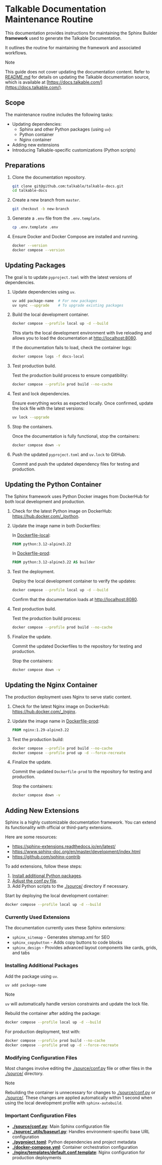 # Talkable Documentation Maintenance Routine

This documentation provides instructions for maintaining the Sphinx Builder **framework** used to generate the Talkable Documentation.

It outlines the routine for maintaining the framework and associated workflows.

> [!NOTE]
> This guide does not cover updating the documentation content.
> Refer to [README.md](README.md) for details on updating the Talkable documentation source, which is available at [https://docs.talkable.com/](https://docs.talkable.com/).

## Scope

The maintenance routine includes the following tasks:

- Updating dependencies:
  - Sphinx and other Python packages (using `uv`)
  - Python container
  - Nginx container
- Adding new extensions
- Introducing Talkable-specific customizations (Python scripts)

## Preparations

1. Clone the documentation repository.

    ```bash
    git clone git@github.com:talkable/talkable-docs.git
    cd talkable-docs
    ```

2. Create a new branch from `master`.

    ```bash
    git checkout -b new-branch
    ```

3. Generate a `.env` file from the `.env.template`.

    ```bash
    cp .env.template .env
    ```

4. Ensure Docker and Docker Compose are installed and running.

    ```bash
    docker --version
    docker compose --version
    ```

## Updating Packages

The goal is to update `pyproject.toml` with the latest versions of dependencies.

1. Update dependencies using `uv`.

    ```bash
    uv add package-name  # For new packages
    uv sync --upgrade    # To upgrade existing packages
    ```

2. Build the local development container.

    ```bash
    docker compose --profile local up -d --build
    ```

    This starts the local development environment with live reloading and allows you to load the documentation at <http://localhost:8080>.

    If the documentation fails to load, check the container logs:

    ```bash
    docker compose logs -f docs-local
    ```

3. Test production build.

    Test the production build process to ensure compatibility:

    ```bash
    docker compose --profile prod build --no-cache
    ```

4. Test and lock dependencies.

    Ensure everything works as expected locally. Once confirmed, update the lock file with the latest versions:

    ```bash
    uv lock --upgrade
    ```

5. Stop the containers.

    Once the documentation is fully functional, stop the containers:

    ```bash
    docker compose down -v
    ```

6. Push the updated `pyproject.toml` and `uv.lock` to GitHub.

    Commit and push the updated dependency files for testing and production.

## Updating the Python Container

The Sphinx framework uses Python Docker images from DockerHub for both local development and production.

1. Check for the latest Python image on DockerHub: <https://hub.docker.com/_/python>.

2. Update the image name in both Dockerfiles:

   In [Dockerfile-local](./Dockerfile-local):

   ```dockerfile
   FROM python:3.12-alpine3.22
   ```

   In [Dockerfile-prod](./Dockerfile-prod):

   ```dockerfile
   FROM python:3.12-alpine3.22 AS builder
   ```

3. Test the deployment.

    Deploy the local development container to verify the updates:

    ```bash
    docker compose --profile local up -d --build
    ```

    Confirm that the documentation loads at <http://localhost:8080>.

4. Test production build.

    Test the production build process:

    ```bash
    docker compose --profile prod build --no-cache
    ```

5. Finalize the update.

    Commit the updated Dockerfiles to the repository for testing and production.

    Stop the containers:

    ```bash
    docker compose down -v
    ```

## Updating the Nginx Container

The production deployment uses Nginx to serve static content.

1. Check for the latest Nginx image on DockerHub: <https://hub.docker.com/_/nginx>.

2. Update the image name in [Dockerfile-prod](./Dockerfile-prod):

   ```dockerfile
   FROM nginx:1.29-alpine3.22
   ```

3. Test the production build:

   ```bash
   docker compose --profile prod build --no-cache
   docker compose --profile prod up -d --force-recreate
   ```

4. Finalize the update.

   Commit the updated `Dockerfile-prod` to the repository for testing and production.

   Stop the containers:

   ```bash
   docker compose down -v
   ```

## Adding New Extensions

Sphinx is a highly customizable documentation framework. You can extend its functionality with official or third-party extensions.

Here are some resources:

- <https://sphinx-extensions.readthedocs.io/en/latest/>
- <https://www.sphinx-doc.org/en/master/development/index.html>
- <https://github.com/sphinx-contrib>

To add extensions, follow these steps:

1. [Install additional Python packages](#installing-additional-packages).
2. [Adjust the conf.py file](#modifying-configuration-files).
3. Add Python scripts to the [./source/](./source/) directory if necessary.

Start by deploying the local development container:

```bash
docker compose --profile local up -d --build
```

### Currently Used Extensions

The documentation currently uses these Sphinx extensions:

- `sphinx_sitemap` - Generates sitemap.xml for SEO
- `sphinx_copybutton` - Adds copy buttons to code blocks
- `sphinx_design` - Provides advanced layout components like cards, grids, and tabs

### Installing Additional Packages

Add the package using `uv`.

```bash
uv add package-name
```

> [!NOTE]
> `uv` will automatically handle version constraints and update the lock file.

Rebuild the container after adding the package:

```bash
docker compose --profile local up -d --build
```

For production deployment, test with:

```bash
docker compose --profile prod build --no-cache
docker compose --profile prod up -d --force-recreate
```

### Modifying Configuration Files

Most changes involve editing the [./source/conf.py](./source/conf.py) file or other files in the [./source/](./source/) directory.

> [!NOTE]
> Rebuilding the container is unnecessary for changes to [./source/conf.py](./source/conf.py) or [./source/](./source/). These changes are applied automatically within 1 second when using the local development profile with `sphinx-autobuild`.

### Important Configuration Files

- **[./source/conf.py](./source/conf.py)**: Main Sphinx configuration file
- **[./source/_utils/baseurl.py](./source/_utils/baseurl.py)**: Handles environment-specific base URL configuration
- **[./pyproject.toml](./pyproject.toml)**: Python dependencies and project metadata
- **[./docker-compose.yml](./docker-compose.yml)**: Container orchestration configuration
- **[./nginx/templates/default.conf.template](./nginx/templates/default.conf.template)**: Nginx configuration for production deployments
